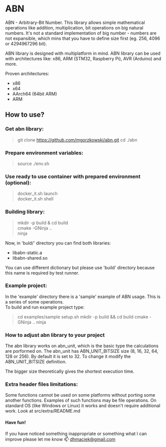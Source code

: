 # ABN

ABN - Arbitrary-Bit Number. This library allows simple mathematical operations like addition, multiplication, bit operations on big natural numbers. It's not a standard implementation of big number - numbers are not expansible, which mins that you have to define size first (eg. 256, 4096 or 4294967296 bit).

ABN library is designed with multiplatform in mind. ABN library can be used with architectures like: x86, ARM (STM32, Raspberry Pi), AVR (Arduino) and more.

Proven architectures:
- x86
- x64
- AArch64 (64bit ARM)
- ARM

## How to use?

### Get abn library:
>git clone https://github.com/mgorzkowski/abn.git
>cd ./abn   

### Prepare environment variables:
>source ./env.sh

### Use ready to use container with prepared environment (optional):
> docker_it.sh launch  
> docker_it.sh shell

### Building library:
>mkdir -p build & cd build  
>cmake -GNinja ..  
>ninja

Now, in 'buld/' directory you can find both libraries:
- libabn-static.a
- libabn-shared.so

You can use different dictionary but please use 'build' directory because this name is required by test runner.

### Example project:
In the 'example' directory there is a 'sample' example of ABN usage. This is a series of some operations.  
To build and run example project type:
>cd examples/sample
>setup.sh
>mkdir -p build && cd build
>cmake -GNinja ..
>ninja

### How to adjust abn library to your project
The abn library works on abn_unit, which is the basic type the calculations are porformed on.
The abn_unit has ABN_UNIT_BITSIZE size (8, 16, 32, 64, 128 or 256). By default it is set to 32.
To change it modify the ABN_UNIT_BITSIZE definition.

The bigger size theoretically gives the shortest execution time.

### Extra header files limitations:
Some functions cannot be used on some platforms without porting some another functions. Examples of such functions may be file operations. On standard OS (like Windows or Linux) it works and doesn't require additional work. Look at src/extra/README.md

#### Have fun!
If you have noticed something inappropriate or something what I can improve please let me know   :mailbox: dhmaciek@gmail.com
